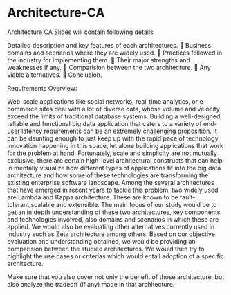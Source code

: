 # Architecture-CA
Architecture CA Slides will contain following details 


Detailed description and key features of each architectures.
 Business domains and scenarios where they are widely used.
 Practices followed in the industry for implementing them.
 Their major strengths and weaknesses if any.
 Comparision between the two architecture.
 Any viable alternatives.
 Conclusion.


Requirements
Overview:

Web-scale applications like social networks, real-time analytics, or
e-commerce sites deal with a lot of diverse data, whose volume and
velocity exceed the limits of traditional database systems. Building a
well-designed, reliable and functional big data application that
caters to a variety of end-user latency requirements can be an
extremely challenging proposition. It can be daunting enough to just
keep up with the rapid pace of technology innovation happening in
this space, let alone building applications that work for the problem
at hand.
Fortunately, scale and simplicity are not mutually exclusive, there
are certain high-level architectural constructs that can help in
mentally visualize how different types of applications fit into the big
data architecture and how some of these technologies are
transforming the existing enterprise software landscape.
Among the several architectures that have emerged in recent years
to tackle this problem, two widely used are Lambda and Kappa
architecture. These are known to be fault-tolerant,scalable and
extensible.
The main focus of our study would be to get an in depth
understanding of these two architectures, key components and
technologies involved, also domains and scenarios in which these
are applied. We would also be evaluating other alternatives
currently used in industry such as Zeta architecture among others.
Based on our objective evaluation and understanding obtained, we
would be providing an comparision between the studied
architectures. We would then try to highlight the use cases or
criterias which would entail adoption of a specific architecture.

Make sure that you also cover not only the benefit of those architecture, but also analyze the tradeoff (if any) made in that architecture.
